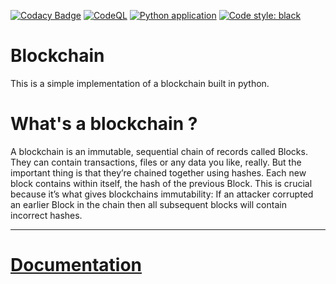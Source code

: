 [![Codacy Badge](https://api.codacy.com/project/badge/Grade/5cdaffc6cc8347dfa2e6a5c33b12a9c4)](https://app.codacy.com/gh/theredditbandit/Blockchain?utm_source=github.com&utm_medium=referral&utm_content=theredditbandit/Blockchain&utm_campaign=Badge_Grade_Settings)
[![CodeQL](https://github.com/theredditbandit/Blockchain/actions/workflows/codeql.yml/badge.svg)](https://github.com/theredditbandit/Blockchain/actions/workflows/codeql.yml)
[![Python application](https://github.com/theredditbandit/Blockchain/actions/workflows/python-app.yml/badge.svg)](https://github.com/theredditbandit/Blockchain/actions/workflows/python-app.yml)
[![Code style: black](https://img.shields.io/badge/code%20style-black-000000.svg)](https://github.com/psf/black)
# Blockchain

This is a simple implementation of a blockchain built in python.

# What's a blockchain ?
A blockchain is an immutable, sequential chain of records called Blocks. They can contain transactions, files or any data you like, really. But the important thing is that they’re chained together using hashes.
Each new block contains within itself, the hash of the previous Block. This is crucial because it’s what gives blockchains immutability: If an attacker corrupted an earlier Block in the chain then all subsequent blocks will contain incorrect hashes.



---

# [Documentation](Docs/documentation.md)
